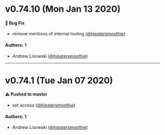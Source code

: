 # v0.74.10 (Mon Jan 13 2020)

#### 🐛  Bug Fix

- remove mentions of internal tooling  ([@hipstersmoothie](https://github.com/hipstersmoothie))

#### Authors: 1

- Andrew Lisowski ([@hipstersmoothie](https://github.com/hipstersmoothie))

---

# v0.74.1 (Tue Jan 07 2020)

#### ⚠️  Pushed to master

- set access  ([@hipstersmoothie](https://github.com/hipstersmoothie))

#### Authors: 1

- Andrew Lisowski ([@hipstersmoothie](https://github.com/hipstersmoothie))